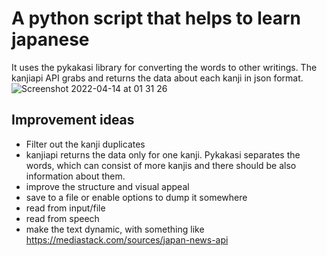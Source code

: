 # A python script that helps to learn japanese

It uses the pykakasi library for converting the words to other writings. The kanjiapi API grabs and returns the data about each kanji in json format.
![Screenshot 2022-04-14 at 01 31 26](https://user-images.githubusercontent.com/36286098/163291183-1dc50f07-f593-4c7b-b2fb-d8921391ed0d.png)

## Improvement ideas

* Filter out the kanji duplicates
* kanjiapi returns the data only for one kanji. Pykakasi separates the words, which can consist of more kanjis and there should be also information about them.
* improve the structure and visual appeal
* save to a file or enable options to dump it somewhere
* read from input/file
* read from speech
* make the text dynamic, with something like https://mediastack.com/sources/japan-news-api
